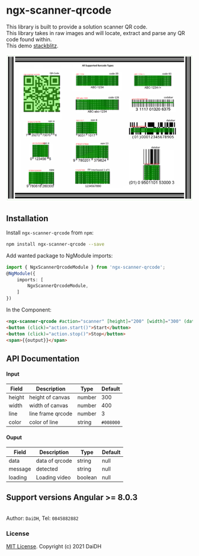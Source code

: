 # ngx-scanner-qrcode

This library is built to provide a solution scanner QR code.\
This library takes in raw images and will locate, extract and parse any QR code found within.\
This demo [stackblitz](https://stackblitz.com/edit/angular-ngx-scanner-qrcode?file=src/app/app.component.html).

![Logo](https://raw.githubusercontent.com/id1945/ngx-scanner-qrcode/master/ngx-scanner-qrcode.png)

## Installation
Install `ngx-scanner-qrcode` from `npm`:
```bash
npm install ngx-scanner-qrcode --save
```

Add wanted package to NgModule imports:
```typescript
import { NgxScannerQrcodeModule } from 'ngx-scanner-qrcode';
@NgModule({
    imports: [
        NgxScannerQrcodeModule,
    ]
})
```

In the Component:
```html
<ngx-scanner-qrcode #action="scanner" [height]="200" [width]="300" (data)="output = $event"></ngx-scanner-qrcode>
<button (click)="action.start()">Start</button>
<button (click)="action.stop()">Stop</button>
<span>{{output}}</span>
```

## API Documentation

#### Input

| Field | Description | Type | Default |
| --- | --- | --- | --- |
| height | height of canvas | number | 300 |
| width | width of canvas | number | 400 |
| line | line frame qrcode | number | 3 |
| color | color of line | string | `#008000` |

#### Ouput

| Field | Description | Type | Default |
| --- | --- | --- | --- |
| data | data of qrcode | string | null |
| message | detected | string | null |
| loading | Loading video | boolean | null |

## Support versions Angular >= 8.0.3

\
Author: `DaiDH`, Tel: `0845882882`

### License

[MIT License](https://github.com/id1945/ngx-scanner-qrcode/blob/master/LICENSE). Copyright (c) 2021 DaiDH